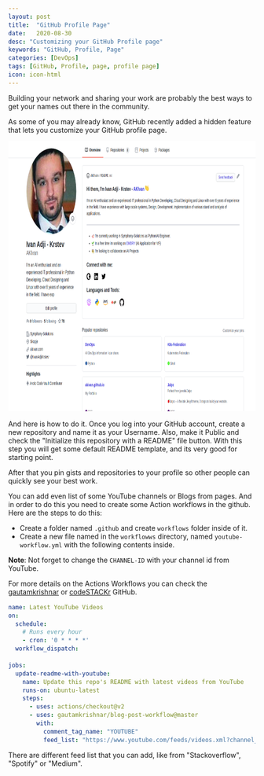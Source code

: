 ```yaml
---
layout: post
title:  "GitHub Profile Page"
date:   2020-08-30
desc: "Customizing your GitHub Profile page"
keywords: "GitHub, Profile, Page"
categories: [DevOps]
tags: [GitHub, Profile, page, profile page]
icon: icon-html
---
```


Building your network and sharing your work are probably the best ways to get your names out there in the community.

As some of you may already know, GitHub recently added a hidden feature that lets you customize your GitHub profile page.


<img src="/static/assets/img/blog/gitprofile/gitprofile.png" width="850" height="550" />

And here is how to do it.
Once you log into your GitHub account, create a new repository and name it as your Username.
Also, make it Public and check the "Initialize this repository with a README" file button. 
With this step you will get some default README template, and its very good for starting point. 


After that you pin gists and repositories to your profile so other people can quickly see your best work.

You can add even list of some YouTube channels or Blogs from pages. And in order to do this you need to create some Action workflows in the github.
Here are the steps to do this:
* Create a folder named `.github` and create `workflows` folder inside of it. 
* Create a new file named in the `workflowws` directory, named `youtube-workflow.yml` with the following contents inside.

**Note**: Not forget to change the `CHANNEL-ID` with your channel id from YouTube.  

For more details on the Actions Workflows you can check the [gautamkrishnar](https://github.com/gautamkrishnar/blog-post-workflow) or [codeSTACKr](https://github.com/codeSTACKr/codeSTACKr) GitHub.

```yaml
name: Latest YouTube Videos
on:
  schedule:
    # Runs every hour
    - cron: '0 * * * *'
  workflow_dispatch:

jobs:
  update-readme-with-youtube:
    name: Update this repo's README with latest videos from YouTube
    runs-on: ubuntu-latest
    steps:
      - uses: actions/checkout@v2
      - uses: gautamkrishnar/blog-post-workflow@master
        with:
          comment_tag_name: "YOUTUBE"
          feed_list: "https://www.youtube.com/feeds/videos.xml?channel_id=<CHANNEL-ID>"
```

There are different feed list that you can add, like from "Stackoverflow", "Spotify" or "Medium". 